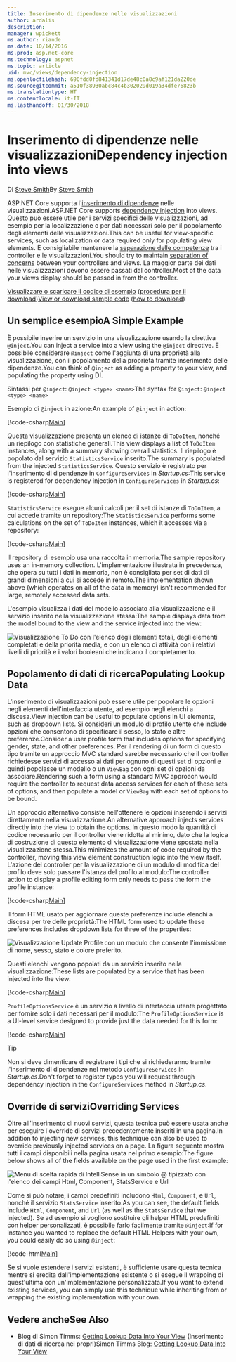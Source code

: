 ```yaml
---
title: Inserimento di dipendenze nelle visualizzazioni
author: ardalis
description: 
manager: wpickett
ms.author: riande
ms.date: 10/14/2016
ms.prod: asp.net-core
ms.technology: aspnet
ms.topic: article
uid: mvc/views/dependency-injection
ms.openlocfilehash: 690fdd0fd841341d17de48c0a8c9af121da220de
ms.sourcegitcommit: a510f38930abc84c4b302029d019a34dfe76823b
ms.translationtype: HT
ms.contentlocale: it-IT
ms.lasthandoff: 01/30/2018
---
```

# <a name="dependency-injection-into-views"></a><span data-ttu-id="083c5-102">Inserimento di dipendenze nelle visualizzazioni</span><span class="sxs-lookup"><span data-stu-id="083c5-102">Dependency injection into views</span></span>

<span data-ttu-id="083c5-103">Di [Steve Smith](https://ardalis.com/)</span><span class="sxs-lookup"><span data-stu-id="083c5-103">By [Steve Smith](https://ardalis.com/)</span></span>

<span data-ttu-id="083c5-104">ASP.NET Core supporta l'[inserimento di dipendenze](xref:fundamentals/dependency-injection) nelle visualizzazioni.</span><span class="sxs-lookup"><span data-stu-id="083c5-104">ASP.NET Core supports [dependency injection](xref:fundamentals/dependency-injection) into views.</span></span> <span data-ttu-id="083c5-105">Questo può essere utile per i servizi specifici delle visualizzazioni, ad esempio per la localizzazione o per dati necessari solo per il popolamento degli elementi delle visualizzazioni.</span><span class="sxs-lookup"><span data-stu-id="083c5-105">This can be useful for view-specific services, such as localization or data required only for populating view elements.</span></span> <span data-ttu-id="083c5-106">È consigliabile mantenere la [separazione delle competenze](http://deviq.com/separation-of-concerns/) tra i controller e le visualizzazioni.</span><span class="sxs-lookup"><span data-stu-id="083c5-106">You should try to maintain [separation of concerns](http://deviq.com/separation-of-concerns/) between your controllers and views.</span></span> <span data-ttu-id="083c5-107">La maggior parte dei dati nelle visualizzazioni devono essere passati dal controller.</span><span class="sxs-lookup"><span data-stu-id="083c5-107">Most of the data your views display should be passed in from the controller.</span></span>

<span data-ttu-id="083c5-108">[Visualizzare o scaricare il codice di esempio](https://github.com/aspnet/Docs/tree/master/aspnetcore/mvc/views/dependency-injection/sample) ([procedura per il download](xref:tutorials/index#how-to-download-a-sample))</span><span class="sxs-lookup"><span data-stu-id="083c5-108">[View or download sample code](https://github.com/aspnet/Docs/tree/master/aspnetcore/mvc/views/dependency-injection/sample) ([how to download](xref:tutorials/index#how-to-download-a-sample))</span></span>

## <a name="a-simple-example"></a><span data-ttu-id="083c5-109">Un semplice esempio</span><span class="sxs-lookup"><span data-stu-id="083c5-109">A Simple Example</span></span>

<span data-ttu-id="083c5-110">È possibile inserire un servizio in una visualizzazione usando la direttiva `@inject`.</span><span class="sxs-lookup"><span data-stu-id="083c5-110">You can inject a service into a view using the `@inject` directive.</span></span> <span data-ttu-id="083c5-111">È possibile considerare `@inject` come l'aggiunta di una proprietà alla visualizzazione, con il popolamento della proprietà tramite inserimento delle dipendenze.</span><span class="sxs-lookup"><span data-stu-id="083c5-111">You can think of `@inject` as adding a property to your view, and populating the property using DI.</span></span>

<span data-ttu-id="083c5-112">Sintassi per `@inject`: `@inject <type> <name>`</span><span class="sxs-lookup"><span data-stu-id="083c5-112">The syntax for `@inject`: `@inject <type> <name>`</span></span>

<span data-ttu-id="083c5-113">Esempio di `@inject` in azione:</span><span class="sxs-lookup"><span data-stu-id="083c5-113">An example of `@inject` in action:</span></span>

[!code-csharp[Main](../../mvc/views/dependency-injection/sample/src/ViewInjectSample/Views/ToDo/Index.cshtml?highlight=4,5,15,16,17)]

<span data-ttu-id="083c5-114">Questa visualizzazione presenta un elenco di istanze di `ToDoItem`, nonché un riepilogo con statistiche generali.</span><span class="sxs-lookup"><span data-stu-id="083c5-114">This view displays a list of `ToDoItem` instances, along with a summary showing overall statistics.</span></span> <span data-ttu-id="083c5-115">Il riepilogo è popolato dal servizio `StatisticsService` inserito.</span><span class="sxs-lookup"><span data-stu-id="083c5-115">The summary is populated from the injected `StatisticsService`.</span></span> <span data-ttu-id="083c5-116">Questo servizio è registrato per l'inserimento di dipendenze in `ConfigureServices` in *Startup.cs*:</span><span class="sxs-lookup"><span data-stu-id="083c5-116">This service is registered for dependency injection in `ConfigureServices` in *Startup.cs*:</span></span>

[!code-csharp[Main](../../mvc/views/dependency-injection/sample/src/ViewInjectSample/Startup.cs?highlight=6,7&range=15-22)]

<span data-ttu-id="083c5-117">`StatisticsService` esegue alcuni calcoli per il set di istanze di `ToDoItem`, a cui accede tramite un repository:</span><span class="sxs-lookup"><span data-stu-id="083c5-117">The `StatisticsService` performs some calculations on the set of `ToDoItem` instances, which it accesses via a repository:</span></span>

[!code-csharp[Main](../../mvc/views/dependency-injection/sample/src/ViewInjectSample/Model/Services/StatisticsService.cs?highlight=15,20,26)]

<span data-ttu-id="083c5-118">Il repository di esempio usa una raccolta in memoria.</span><span class="sxs-lookup"><span data-stu-id="083c5-118">The sample repository uses an in-memory collection.</span></span> <span data-ttu-id="083c5-119">L'implementazione illustrata in precedenza, che opera su tutti i dati in memoria, non è consigliata per set di dati di grandi dimensioni a cui si accede in remoto.</span><span class="sxs-lookup"><span data-stu-id="083c5-119">The implementation shown above (which operates on all of the data in memory) isn't recommended for large, remotely accessed data sets.</span></span>

<span data-ttu-id="083c5-120">L'esempio visualizza i dati del modello associato alla visualizzazione e il servizio inserito nella visualizzazione stessa:</span><span class="sxs-lookup"><span data-stu-id="083c5-120">The sample displays data from the model bound to the view and the service injected into the view:</span></span>

![Visualizzazione To Do con l'elenco degli elementi totali, degli elementi completati e della priorità media, e con un elenco di attività con i relativi livelli di priorità e i valori booleani che indicano il completamento.](dependency-injection/_static/screenshot.png)

## <a name="populating-lookup-data"></a><span data-ttu-id="083c5-122">Popolamento di dati di ricerca</span><span class="sxs-lookup"><span data-stu-id="083c5-122">Populating Lookup Data</span></span>

<span data-ttu-id="083c5-123">L'inserimento di visualizzazioni può essere utile per popolare le opzioni negli elementi dell'interfaccia utente, ad esempio negli elenchi a discesa.</span><span class="sxs-lookup"><span data-stu-id="083c5-123">View injection can be useful to populate options in UI elements, such as dropdown lists.</span></span> <span data-ttu-id="083c5-124">Si consideri un modulo di profilo utente che include opzioni che consentono di specificare il sesso, lo stato e altre preferenze.</span><span class="sxs-lookup"><span data-stu-id="083c5-124">Consider a user profile form that includes options for specifying gender, state, and other preferences.</span></span> <span data-ttu-id="083c5-125">Per il rendering di un form di questo tipo tramite un approccio MVC standard sarebbe necessario che il controller richiedesse servizi di accesso ai dati per ognuno di questi set di opzioni e quindi popolasse un modello o un `ViewBag` con ogni set di opzioni da associare.</span><span class="sxs-lookup"><span data-stu-id="083c5-125">Rendering such a form using a standard MVC approach would require the controller to request data access services for each of these sets of options, and then populate a model or `ViewBag` with each set of options to be bound.</span></span>

<span data-ttu-id="083c5-126">Un approccio alternativo consiste nell'ottenere le opzioni inserendo i servizi direttamente nella visualizzazione.</span><span class="sxs-lookup"><span data-stu-id="083c5-126">An alternative approach injects services directly into the view to obtain the options.</span></span> <span data-ttu-id="083c5-127">In questo modo la quantità di codice necessario per il controller viene ridotta al minimo, dato che la logica di costruzione di questo elemento di visualizzazione viene spostata nella visualizzazione stessa.</span><span class="sxs-lookup"><span data-stu-id="083c5-127">This minimizes the amount of code required by the controller, moving this view element construction logic into the view itself.</span></span> <span data-ttu-id="083c5-128">L'azione del controller per la visualizzazione di un modulo di modifica del profilo deve solo passare l'istanza del profilo al modulo:</span><span class="sxs-lookup"><span data-stu-id="083c5-128">The controller action to display a profile editing form only needs to pass the form the profile instance:</span></span>

[!code-csharp[Main](../../mvc/views/dependency-injection/sample/src/ViewInjectSample/Controllers/ProfileController.cs?highlight=9,19)]

<span data-ttu-id="083c5-129">Il form HTML usato per aggiornare queste preferenze include elenchi a discesa per tre delle proprietà:</span><span class="sxs-lookup"><span data-stu-id="083c5-129">The HTML form used to update these preferences includes dropdown lists for three of the properties:</span></span>

![Visualizzazione Update Profile con un modulo che consente l'immissione di nome, sesso, stato e colore preferito.](dependency-injection/_static/updateprofile.png)

<span data-ttu-id="083c5-131">Questi elenchi vengono popolati da un servizio inserito nella visualizzazione:</span><span class="sxs-lookup"><span data-stu-id="083c5-131">These lists are populated by a service that has been injected into the view:</span></span>

[!code-csharp[Main](../../mvc/views/dependency-injection/sample/src/ViewInjectSample/Views/Profile/Index.cshtml?highlight=4,16,17,21,22,26,27)]

<span data-ttu-id="083c5-132">`ProfileOptionsService` è un servizio a livello di interfaccia utente progettato per fornire solo i dati necessari per il modulo:</span><span class="sxs-lookup"><span data-stu-id="083c5-132">The `ProfileOptionsService` is a UI-level service designed to provide just the data needed for this form:</span></span>

[!code-csharp[Main](../../mvc/views/dependency-injection/sample/src/ViewInjectSample/Model/Services/ProfileOptionsService.cs?highlight=7,13,24)]

>[!TIP]
> <span data-ttu-id="083c5-133">Non si deve dimenticare di registrare i tipi che si richiederanno tramite l'inserimento di dipendenze nel metodo `ConfigureServices` in *Startup.cs*.</span><span class="sxs-lookup"><span data-stu-id="083c5-133">Don't forget to register types you will request through dependency injection in the  `ConfigureServices` method in *Startup.cs*.</span></span>

## <a name="overriding-services"></a><span data-ttu-id="083c5-134">Override di servizi</span><span class="sxs-lookup"><span data-stu-id="083c5-134">Overriding Services</span></span>

<span data-ttu-id="083c5-135">Oltre all'inserimento di nuovi servizi, questa tecnica può essere usata anche per eseguire l'override di servizi precedentemente inseriti in una pagina.</span><span class="sxs-lookup"><span data-stu-id="083c5-135">In addition to injecting new services, this technique can also be used to override previously injected services on a page.</span></span> <span data-ttu-id="083c5-136">La figura seguente mostra tutti i campi disponibili nella pagina usata nel primo esempio:</span><span class="sxs-lookup"><span data-stu-id="083c5-136">The figure below shows all of the fields available on the page used in the first example:</span></span>

![Menu di scelta rapida di IntelliSense in un simbolo @ tipizzato con l'elenco dei campi Html, Component, StatsService e Url](dependency-injection/_static/razor-fields.png)

<span data-ttu-id="083c5-138">Come si può notare, i campi predefiniti includono `Html`, `Component`, e `Url`, nonché il servizio `StatsService` inserito.</span><span class="sxs-lookup"><span data-stu-id="083c5-138">As you can see, the default fields include `Html`, `Component`, and `Url` (as well as the `StatsService` that we injected).</span></span> <span data-ttu-id="083c5-139">Se ad esempio si vogliono sostituire gli helper HTML predefiniti con helper personalizzati, è possibile farlo facilmente tramite `@inject`:</span><span class="sxs-lookup"><span data-stu-id="083c5-139">If for instance you wanted to replace the default HTML Helpers with your own, you could easily do so using `@inject`:</span></span>

[!code-html[Main](../../mvc/views/dependency-injection/sample/src/ViewInjectSample/Views/Helper/Index.cshtml?highlight=3,11)]

<span data-ttu-id="083c5-140">Se si vuole estendere i servizi esistenti, è sufficiente usare questa tecnica mentre si eredita dall'implementazione esistente o si esegue il wrapping di quest'ultima con un'implementazione personalizzata.</span><span class="sxs-lookup"><span data-stu-id="083c5-140">If you want to extend existing services, you can simply use this technique while inheriting from or wrapping the existing implementation with your own.</span></span>

## <a name="see-also"></a><span data-ttu-id="083c5-141">Vedere anche</span><span class="sxs-lookup"><span data-stu-id="083c5-141">See Also</span></span>

* <span data-ttu-id="083c5-142">Blog di Simon Timms: [Getting Lookup Data Into Your View](http://blog.simontimms.com/2015/06/09/getting-lookup-data-into-you-view/) (Inserimento di dati di ricerca nei propri)</span><span class="sxs-lookup"><span data-stu-id="083c5-142">Simon Timms Blog: [Getting Lookup Data Into Your View](http://blog.simontimms.com/2015/06/09/getting-lookup-data-into-you-view/)</span></span>

